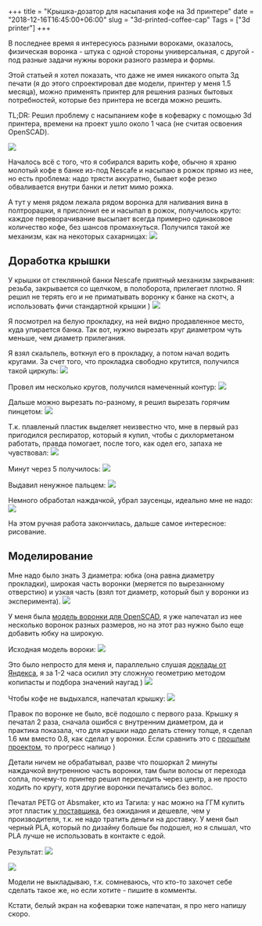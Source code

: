 +++
title = "Крышка-дозатор для насыпания кофе на 3d принтере"
date = "2018-12-16T16:45:00+06:00"
slug = "3d-printed-coffee-cap"
Tags = ["3d printer"]
+++

В последнее время я интересуюсь разными вороками, оказалось, физическая воронка - штука с одной стороны универсальная, с другой - под разные задачи нужны вороки разного размера и формы.

Этой статьей я хотел показать, что даже не имея никакого опыта 3д печати (я до этого спроектировал две модели, принтер у меня 1.5 месяца), можно применять принтер для решения разных бытовых потребностей, которые без принтера не всегда можно решить.

TL;DR: Решил проблему с насыпанием кофе в кофеварку с помощью 3d принтера, времени на проект ушло около 1 часа (не считая освоения OpenSCAD).

<img src="https://lh3.googleusercontent.com/8AHAl0xgWUvr359m_eFOmpWy2HBtXnSL2vP1_VC7UI0abjlHIezz8lsqeiVfWnO6GRsHEJwQjua7ZZgWsKvQpHWNtLf3JGfZVnqZ2sTC5BMW_VazxPRl--pGuhGQkmW3LKtAwwUUTGjRyVUsxGjpZsEvKmi9SoMtxgBq-pD-el-5122_B51HQ4225bZ8QEbblK1KdSfnmfyNjRVefvWe5FC_N3ybzdMIBJLmQRtCWii0-hGL5hERvS2sz1xPCITIlGcaaDgDovghUXb4fi1H2DC8J9lDUliV56wPNVzE-xpeQVtb4IvRXi25lqwbp8B_s13yObqot-i2qwx5sV8EBt90fXf8spe7k_RfW79_Tefe9c8M1bq5uGTPmbPKCAXaUnWHHnmqllbp3H39HBF3IHN_M2brgcgiE_OhJlGsSLRcoe1pvAJNeQL2ANHLL72XWkDXolvgF3wU6TFDG9Ycmfo6kn_r7XJdb9M3CoSQZNE-X0Z_66TWHVcDxmRCGKo7hcbduIyg04__ditwSy3o-ogviGfYSVG_HkSqyE5dEzv8d9FUR--9CkME8B7FRz4kpA2KCi-viEFqoakG0RpfFiRez8qcKPEEJqLFwbIVq-ULQgT6BhuGaQBcXrOWu8pG_KUi370M6V_AeyQr4miIUYDhdT9Earhi_cTKSBvbusjAV1bGgGGhnL0UoOR8Oo1HLEzUdm71B4YZlNNKaA=w1474-h1106-no" />
<!--more-->

Началось всё с того, что я собирался варить кофе, обычно я храню молотый кофе в банке из-под Nescafe и насыпаю в рожок прямо из нее, но есть проблема: надо трясти аккуратно, бывает кофе резко обваливается внутри банки и летит мимо рожка.

А тут у меня рядом лежала рядом воронка для наливания вина в полтрорашки, я прислонил ее и насыпал в рожок, получилось круто: каждое переворачивание высыпает всегда примерно одинаковое количество кофе, без шансов промахнуться. Получился такой же механизм, как на некоторых сахарницах:
<img src="https://lh3.googleusercontent.com/TnNLxwIkDM3zPWr8Niaj0bWUSkRy-o1PxZlKfVEKmNeAM0xQzKpIFUlw5_Pb7kHZ49gl_x9QxWgZ_78_sg1ZSDGl8O-UjCGGWqW1R1xVJgxVAKRxA1NSE7PCt8JMW0BFI3C8COqVdtkt50ECaXpN1l8mNRn_eRfN1KVWzAwrCSgzcaFZJ2elKDyxydXu8uANsZjwWQaMRmNLKJtQMWjSR6VyGH2RLKBEfuDCExSlfpoV8qZpGvvCfJz1b2NQBHtyjC28IGti_ssyAK_LX7NO4dQht-CUk4Uh2YY2Hrku4Yk12koah14U6ZyOLlRwOwNhOql84K4oRzJ2caKO3WcbTpQ1M4mSrTK6MUjzhIS7jZ6uRCb0osuRNpG9wAAVcmc6LfD7H522JqkAZ1eH2a9XA3FCE2cruJk0Ck0uLBigZrc51i6hMt9-maOtCCpNUYzbOVi_qyZB-jE5Vch_qhzRmfQln-Pn5ISwlV2HFZDu-c7HvxoDnXxjQ9VNXXktz-2Kzz9uOmRcNUSVIbQB3GzcZYaHov9QrNKIgLk3qlxeTrDXtQpbNS3SK5anrKd4jn9sOuzkQXtFH2JZpx3H9YTHtpzZxXGDhYOUDVY579MpLKEW2e9ohs_H5xrIiizb2XsE3nUd8ABg-wQ2KOz0d92I4QBreHULyfX8BIpwMVpYD9TBIS3PREVNbSqnpnWY5zS9H3M-yc-ON_1cwCyROw=s1334-no"/>


## Доработка крышки

У крышки от стеклянной банки Nescafe приятный механизм закрывания: резьба, закрывается со щелчком, в полоборота, прилегает плотно.
Я решил не терять его и не приматывать воронку к банке на скотч, а использовать фичи стандартной крышки )
<img src="https://lh3.googleusercontent.com/WTt8iBxds_RuYN_7kNCrym2f0h-0P1xT_LBcpdPPUbtnuxG1uMC64utpId1Kgc6PusgWpJhTJGx7Q1IHdV8VLTA667pdpFomacaB086deuE9DhcPylze__EP9C_rkk8hrw6pU6Oj86SvAdbMlg6OvUE_L5FMpNHEraPyDalUu0llLYyyYbhGz54lbJMAvkl8S_y9Yr5pt4mVNGf-Htf63s5vCJTbNb8SPahY2k7Tpzuzd0QSQmvjedKPUxQu5tsZf_wrSaiM0rg1XdSnamxE2SWeJgMEnMTyensawDE2-MmcPascsFkQjU7WDw_xV5l2rmK0vTH3sZVHHYPjzVnMcEgWhYcGwpm089zYD4JLMkW-lbPYu_6lxOK9MVut5F6Au0tUpM_zjj9t-fVSJSBTxiOTxZgIhsCB-TIMYSoWe4ALOz5DzG5CaYpODbcxK0zRIWuGMYky79eWlKQfBjomp8ifux5mfz39_2BLMeosGqvyTlP7M27M60miJ40xByGLV_dq2hnGzsgH3FJ2lEKTdznVzJlS5L-OraYF7KTEmV4rA1xKJj7m39ldrmJ9zdoMCTVHL0EqWCZWaiJeYEIp2ipleuEc-rvwAm5PfuEH5MCTnVkMq5a9BeM-DfN6IRY1wqjOeJaSgMClvkgdT8RmdzGEojagEItQy_dvJ3n-HpFQMfxyUR6PGZ-sZkHCelu22hv_fYqnMmN53SawHw=w1001-h1334-no"/>

Я посмотрел на белую прокладку, на ней видно продавленное место, куда упирается банка. Так вот, нужно вырезать круг диаметром чуть меньше, чем диаметр прилегания.

Я взял скальпель, воткнул его в прокладку, а потом начал водить кругами. За счет того, что прокладка свободно крутится, получился такой циркуль:
<img src="https://lh3.googleusercontent.com/PSC7jgLUFQOXvnKBRZpgaY5QLIfTgA3_1mRTt6J2jVkadUnfhLE5NxaSP6IcPp2YI8a8JfDusfuRUV6xVmSU3lcl9XilmIqqx-1MbWmVH1_rVR9WQMHqw7CMDiDxGxFL60iEoGYKK25SaH5Bl2f6QIZdXGNOq4GoLss35kXS5HFjL4WSK9MOwrCP1rVkWlKejC6NPqZBVb4FhfoiYSYzd9DJoIWFdNzR7PIa_JVdDu2Ar5DE-IBy21oRdbaVdcmWf-F2Md5MRXGGxIRFYwBechHMbzeB_1irJQ2IJgblZnsytMwHH-XfVfloCEUBkQ_s6JAcZrzHCJu7mEqCxSaJuMYu3FYDpfIAwDGz_UqUg5B_Vp5RdlNkSTh_mSBo2mEvokRTRWBj7lOE2nkoFTx9-DZl4709YEuvf38bdJ-x4uBlTsC1QHmUkS0IUMcZL4fVCkHVXz06ca1JmalNBhVcudz2WuEqon8pqzKdlmi5SkY6WWKO-MBFx3Gxo2XeM2VXWQH8hKrhquG-JLqmX8aeLYKhOvPm0icArnnNY-LuFao8lD3F8y6FgY-ek4yEEyCnE0o-xdveB8-aBI4kHWuKJn0B2_m3cKS__FwaP3PyThzeUypT2GWGtM8h49owse8Keyx3fwbPdlJbWloiQ9ebvDUMzsYIa9ZYqHHRW7-eqS7dX3iwsS-uPPb0pGPFTJnLTK2FS_eLJJFVJFU29A=w1001-h1334-no"/>

Провел им несколько кругов, получился намеченный контур:
<img src="https://lh3.googleusercontent.com/GurU933XGXeH_yt-v2-2pFclQov16aOj52g7mzzpg2rYFGmoEdTkjHqvTx_NXSo7WyU6ZeP-KlhmuWfTJnD7Sm0qayZuugONKrjVkhbztXP9a62Kwerv9r5YmOfHKC_yhpjeBhR-ePYYtAE7nffMhYM6Hx0NLG4NCLz9bpSL7MJla0i6I5GYL7XAR47soTbURhiK_vJMT6Vpj79hUzm6VeJdutzjKiaU63cxTZADGmi6V_99jyMHQhjFYWf1SRhFA4Dg8-Px9Xi0Gym4Z1U88gyY8ZZMLM4tNRFflPEuczX5jfhzin5FTCbuOc3RqaovzsWeZxfxnfxBh4QhubFrRKLalCfcfwsn-KGLLES__nhBbNk3N9m9NgCoGRZwh55zNPp0wDWhswPANgyJamrHgNp3jwZaUrze8-La7__GWmXNoff0sPi-6Du_oYwyCDsz-5xQj2pyvZQVYbo2i4E4t7A4A3mnn9KdrOoIslXLouAsh_fiVi-eRnKFhd4KpzHZf2KEO7gUdaaTYfgyo45FwuURUYBg28cnQCZ7uOYk2dHEShjKnXd26FfbMdY7bmlEgacTkCRZxo2_XID8a6i5sL-ARKUgcLFWM-SsHSaOhYkWYzXFHVvFA39AeQX5MqF7jZaOKslNPl34S6fLUQ3X3ipR3P5I15B-mTula8bju8YEeDqkMPpssJK-HyoTzJYspQ6G7v2fwMwB9QaXmA=w1001-h1334-no"/>

Дальше можно вырезать по-разному, я решил вырезать горячим пинцетом:
<img src="https://lh3.googleusercontent.com/NzokTsS0b05MNicQkvcSzcMooOLLZOtt5MnYdtyJVUMC6cZgVtDNSmDqvSOW586RB2j1my8vX_6vanta_nuIC41wM-ReJm7_aM_qY56GKBDBdR3WpGMtAnEfryJ1TJ4uEK-1ERqpRQeTfvVVGM80H-LE_qpmEA6Z5fd3bcWKwPthAr0swMWhg38JbCAU5TMGv2igR0VWff7IUgGc1KyNDRIRdTxKgT6Lcvrm9o9uZRm8iuCtNRQRUPSlj38dvTcB-izdGG7Q5eoWY6oZ70d6C_z4eJ4t957Wmm3zYHHKHUoncJglePvjx_v5dD_iOErKnfChdVGkDz_p-UIZqo5FIOhEvUG3f-8I3Af_A-2mUlRK3dE20JInB1RaxUAZ5FSlKhAZLa9TCqR1AdVTAoUysQmwAZgRgIxWmLLAbCMMRcsF3PqO5E_663XbJ8mseGy98TdDnQHATMEQPFbUiJoWpMdMvE5JJ6u-E3ZBiQJjLdPEx2NRYi-Tp47IGWAkBUh_rw7QHjGuh4vo_BfbDimxNWSGyszvx9sKx0e3HId7uzcpS4jr-_7wOBUkCQaxmowc9ph7oebtOieaMiIgjXhbn6mVfCJydRctTByx4dm0QgOn4ohK1180tfWpeg8mm6BootGB1eLFZrYfFIYn9NnVHlKzQQYbEUA-T4su_q0Xm-Ch6sYo12Cnd73i5tVuycU_b470PeMa2J5P2f2P5Q=w1474-h1106-no"/>

Т.к. плавленый пластик выделяет неизвестно что, мне в первый раз пригодился респиратор, который я купил, чтобы с дихлорметаном работать, правда помогает, после того, как одел его, запаха не чувствовал:
<img src="https://lh3.googleusercontent.com/UO9eMMLDoF96wNFhhgt52mgFO9SpoQ5dlm2v0XXpgZRydnq0-VfILVCLWeyIR6qwJOE9tLOtTzQWdK7kQphXitC35EPJBw-7Wd9Q5pyJOKpztQRZTML5unOJ_Kf1EwBNePFqzM-JiIjYJphiNg1wqRr5OV1VfaC5_vQmMvhvgRumwjeKU98gycdjjwi7ma88ot2pByWztIiPZC9MaFoNRp05-zRjjBPvNAadI_3Mmusji71Almz2TpFxVB5gwXsbPgXGszDu43vg4cfVKGIPMdgywEYC9Vyp3p3u63yToKwElHkCcQ5FN-YyD7M2UcgQQLcIPNqVcIw6GXkqLS2lxOs86Iy0IkHITBe9GljEWIIrM8bJ6TlQaeAoEtphw0ItPgQYdTqFu5IG2d-h-as9bg9hIrEfvTFKI1qVbv4bmFNFRLrPZUeNx0Mgqyt8S3VNSxjw9yYEckOraAeS96iInSUhuKgq_aGAEWKnO9I0EHD6F5iy3XYeXjJYuYO9BgvrBsv06z5Za6kufsUjUuwIeemQ0ELnmM9qEmaBXxgJMxgRUE8DSRscirXQY7lhvsFSMV9dQk9Md1ZqTndfY9j1EU0dhzfOLAUlChvfYoFHE8gRIvOxjRSGXJ8ffeYw-4clJcyJXHT5DYJfkV1DZL82QjyoeOs22VEBsgXrSSz0coWBJroeu67QApQf4PSE6qa1SyhqiVso1IrUayO5jA=w999-h1334-no"/>

Минут через 5 получилось:
<img src="https://lh3.googleusercontent.com/LECYPtsoa-taE7s8lHZvUP8rc-Z_ltPipzGYDPeBeMzxLOrONsVflKeXGELhAe-9IKfsGfExjkhHjrR0PGqpjQTCMAX0fce6GBcPEJo-cxIVG70u6YBz5bolrbYlAMz7y1BVYgseb8BT_mYNL8y5zOSeKFzEvpChYGEMu0Dy6bWpUF6flnQXwkpllyUB7DZafGXMXA1TyDhMCH_2IdQ7LSuFWpsdwXmvfJfghA2vvPH-USj7c-TWL4ekCFxnBdKxevxhXs9tmknP63g6IBPRSKfc_Q_Uyt1-19OXEcGfxNp-jobK5FJfXtvtNWcDdQaMBiWw9KIZ8yWiDyFQMF6W5Hh2yyKioF62noTPibiQzJ-Lb1AkwajFSaTDS4HYGDL2Ilv09VPJYIlUuRQayhn8GX2IPorOUjMI8fN0s_sBil3t5HfsVNa0BPMYCApK_bAPa25PwvDCmRixjlg6H1wc9J3VbPTwpUdHMJuPtgbo7unv4Pb9ygjel34Bu3MU2Iv6OZIlwdrtPiLwoynRwIVSDgIQ-ByLVMjpXgyZPmYTCCLBBU7mlD0BxXYHsO7ekl9Ldb-RQ_7GY9hkuuccbQ3MmuLsm_d2c0e4xb6LEYqwKZenb4sbKjY6QIh9DP2VIl6MS74tYD_nmBMvQTt-z7GlBSHpJ7iNalmebf45PZOI4dEiPApVLlQOURBoDKvxO4rD_uzdOFSVXx_o0UeBQQ=w1474-h1106-no"/>

Выдавил ненужное пальцем:
<img src="https://lh3.googleusercontent.com/0F2xsPKEErWDSGUnbY1_ZAX10V8Ae8AT36sqJH3dullZ6B2atyXRU1QmRqh6t80Tdo14S5dn7keqoIdaJRzopPSOi_jfIQdRHs9zLLlT7ygRV__VcEz0zi35N7_eTyaDqvFm4RfcpS_Mdbq1SQjtl9gfVRUtz94FYWnrq5i06nOeP6RUf_8WeE2UhD1mOG4UHcAu7UWbUR_R2h3CM3WmdWBiJzFWkqiTSTJw2LDKGHPDbZ5WGieTMxII14trCuGcu4PLn8p_wbuYX-4Giuj-oXZrOB8zM5aX4NZY87DM0UcNdREdAzuLWp9I4l8GTAw2im1f7BiqwO0kaWuGofbea3XqGpX4sc9jlPEIjqstIAei41oFetfuAPERhCJpBuufQG--0pdkeOU06Spmp4DEZ23UVauow5fNZBycuYvqUEZVY7p8upB0G_9_6Vxp4Ltyb9INn6lUvhEi2V5MXtcbqUN8E9ZoQVGLRFEkw9agCkGw34WWzzphMaQ9E8SW06LthaKzshkMBwYTbkf_7qGWmdRdHr16iycU56ZA99q-krwBshFrcBjd30C8WmtL_-Z0WQcnoIFREDmQJzMhA4TBz7dwJ0f0Yl11ghgk3Ij5UoP_pLYqZqMmP28Smw4lY9Ez3UDjxNwA0pyz4v8INzAXJYCB=w1474-h1106-no"/>

Немного обработал наждачкой, убрал заусенцы, идеально мне не надо:
<img src="https://lh3.googleusercontent.com/VWKDd_9OtrXFKkIgljSqqxwGMBQD7FvxpeawR8N4af7p7mgg5U1BK_ynl4F-r5pI1Hyu1CWFUcGfZtUJlEaHwEpNZELcLawyFKq_xFYPrXaFOkAgi9om04tSMpYM7fUmvxK1lfI2rnQzfAaIUztBVmIEYhF227XkDP-Gt3cKDI3KLko5HHfkUBdGsagoMnouUzqIvttYNLPZMO3Guvf5Xb2IanwkIe75LMMAh_LFrQ_Y3psvBWMceJHFUGWQqBESwBjRImIiVkMc0dHAtfDJjbwlLMHeGjhfxMmJIAdMi_1XmQn8-NvDBrE6BU6Y1-VJfU4zX9zdhffbEq-rV2RDEem7oFA6dN2lkgyTK18q3AoQ7qR2hO0X1cTmIdEp33bZ5ZXjQBMAyEHUn_YbANd4weZ5IkI-nuXOmVzyyii2QclJY4xGw8InXT3J2CaO_Eli1H6kH_8b4L7Xg7RnycA_4UWlQu0zsgqIQ1mjNd_kkP-RDAmSd1xybutVQXpCVluUpeMmVSCxn1ufZLRmfvo7sNDe7aKwZqsBVD7kcg47Av6swgH1ift8Qm5RnN_lL4Kipp_YDMLc4lGKZdlXIe5N6aUhOoXQcQuv6bu9sKm6kvH0s62AU_320uBvVKEMKiwVORdfwTfL7MpjZ3GJEZpfXbVg1jPFv1voDQx07auG6u5VAzRh0-A_8XP6m9DyEaiCU3BmDsgJwFwFZCLgTQ=w1001-h1334-no"/>

На этом ручная работа закончилась, дальше самое интересное: рисование.

## Моделирование

Мне надо было знать 3 диаметра: юбка (она равна диаметру прокладки), широкая часть воронки (меряется по вырезанному отверстию) и узкая часть (взял тот диаметр, который был у воронки из эксперимента).
<img src="https://lh3.googleusercontent.com/JwNWuIMcXbYVPQPBDS4flSZTNiiRfsuGcwn-e4957lb1uPxLOer-NaAaHpC-RUjDTkJmDBnN61dk7c212nM2XeUn3DGh6RISkb19Dtzw5TtG3LFPcsMw2NkTWLc6y-cBIUmi6f4HefVhrZ2SZwC9btT2MKqOiMLpkpWsPk9k4ekUizvWhhgsXa_oTr5PwyB7s6_a1oxCxjW28-weA_u9wtX1r5pb4uFwK-0JyRuhZkLxKj_g-Ra1VxcC0_-orM_H1CT-UxgvvFmmGldkBNpOUtApUY_-ZSugzansmBudvELGYKLOfq7ONUHq7wrTp0egEkqON1bb_C8tEw2RNKpEFNrGwdindn2xl7kznT20NQlSGtXaOQQrGqwHjLlA5EP5rOtsjBpla0onCMJCQq8O6SZC6e08YithYjgkKGwPwlbqPOk5prA2IQzev_8RZtnofzvBzQsroPLXHvtSxEEG1piyB3zmKeiXigFk1ftzNtWN6WGYUoGpL7DRUnnXQrfH39RNFrp9U5UoCWvepChLszPXelfGBkM6GlVIjICoP0V68Yvr7261BBeO4WF1LujULqWxtzyqRUFcPrq0SV-R1JmITcyC3Z6870kpj9aHcqF9nRfU_Rf_KytaisHZMyfb9fNVVvYVC5E_4Kg3n9viABSKaSBbxK_JNCGrxp_3LCKfgu0GvSGYK3-Y7Lpk4kQAQLxbS8Kj58YHfwFxeg=w1474-h1106-no"/>

У меня была [модель воронки для OpenSCAD](https://www.thingiverse.com/thing:3135666),
я уже напечатал из нее несколько воронок разных размеров, но на этот раз нужно было еще добавить юбку на широкую.

Исходная модель вороки:
<img src="https://lh3.googleusercontent.com/tOFelS_AA9SDIyIecdhakNFlRdCL2Rw3c9Uhayk4I_ZEUX--0Ai9L0cZlNwvIgew7BvQp-gzHAOpmHs9cONXHBL2dQsqLztr5aV-msQ7kMTN11_COuiQ0EIPqhUNfGhxAbn9aGmrTIwZjQ_Schd76ie8NnKSnoFgKyiJFd8Gkdd_s8ihVjtAv4HFf7fINLSLVq7UWrG7BpZICtoNd7DDQTypDhsMJxNUrybAWgr07he7X8sLUxFBo3h0iV6P9ff6MLoCXnQ91wFo0ZlPbKdMXKXm_5Np7EE2jHW2sc21H8z_qqsqBLyCZNfHyDVqc0De9910MvFnWYHguFctGMmQbZJ_vbaT3CMIMix5PPm9G0RRYGx1-p4xatdnu0FktsUN8nUOqqZtfjnxuM_k2IqmjZ1bwe1FOa0Q5sS5Fm-LkhnxrihHxu3axE52NfjRZvoXkIsZvVDqWwoVO65y4sfepVaU8gjyWpYEPKFqecnXX895eFamvaolXADgI03yiJa9gE4JI8HKYU50HoA8iKSDbMWKd13PlEpG-Oana6ziNjy6efs_opeubqa7nNe3chY9bgm8_TVllXoqMTbggErC0R_zIooruQnattdVGS-GGD1gUsGQVm8O__tVXOKhd6e3bJ6ZvluFjWM6J6vFx_sESsfoqkfGD8i3U86y7nFT5htvj3uckJSX5omjzH7gIR9ruLdZa0eHdgj-aXlXpQ=w1151-h1334-no"/>

Это было непросто для меня и, параллельно слушая [доклады от Яндекса](https://www.youtube.com/watch?v=RTIrrvF1VUA), я за 1-2 часа осилил эту сложную геометрию методом копипасты и подбора значений наугад )
<img src="https://lh3.googleusercontent.com/nF7yWXTPhKAtsG-M2KlGQl3lo5DQdeTRatUJJmm-9LvA_49rEwT96Zd1o5b6W0dUhmsN4eL7VrBtaRSBEpCQmM9JfdmzxU43DsrLNEMTfXS7MY_85n3F7YTbACU4_DMpABbuayTBYntXHFp5rp6HUpAmyxPe5pQ_-WBMHwzOQ-nT6ftF8VuDIWJwBpybNZsIDyFzNRWVmB0owND8SBsmL_tu9Z3idiTmfyE-0YbyhB9myRAh4q3YbI0PxNYLM1PfwLTHEzHl0bkEDfhTBeV9sqeg3Ke4Q4nx4cX0-ut_RSdu43_b9rNRXIdkZwnBZnR1HK_mtcKfdENFKb1syfmi_lvsLygGpsAerMh12hCYrbEQ2aYvze6sL0Fh87Oe_nUZGaPdU3xWa0caywxjVi-kAPM0RNNIO2CHPWiVY-ny7aNS7v-Fv494C37BZW8eQH9_vWIDTUofqJalT5EiIbbkGfsTgpHdN-NOmVpzcNovglacmhCSufvn_Z0OdfiyMNACfHTZ08S3nqqPp9XZbyrYrkHTY988-GsuvNpYy-KyuP6NLfKmzwHh9dYXkAwXWCKiY5vWNZUBHaNU9q0j_B9nyGMNkEmXEPunhu2UA9ksgs9OpegkZxdWLo_JiK_JAmjmL74HHtNy7tsiNkaJE8XLMFS9jzphF_itQHjxaYyKGwIXUeDIn32HIsAaYeVy4szm2Qdy7eIxQbD18Sof1Q=w1150-h1334-no"/>

Чтобы кофе не выдыхался, напечатал крышку:
<img src="https://lh3.googleusercontent.com/Je4Uvd9shYnvDXfT3HL3KImg1YmQtuvUiWM-UGN79PkOyyHvzTR0rZPSAfP3rx1Iw0_uEkZOXnUqmADgd-yuqiPXQnNpEtTMmEcFbwd1VF6Go5QojD2f8lYU-sdORS3IKjSyi_T5kZJk7Z7_dv84DRzyGoGIsovV8Z1zWNUoVBzBrw-2c4SkPzTh2zlOB-ftUTeO4tSQcrubB5XI6fByHFCWr49ovF_ktXpt7jg8QS9EdJ9vlXCqYT7d2wY-v4J_3Vg_KnJrw7yGTOxNGpkQu5DUzYJ010SkgBz3nBzOYzxBj9y09ocR9RO4c6wXGQjXHfLfe2VDmeVColOiAKcjTYCDoP92YFdxdSUO9opsl4SPFyo2SCA4dVvjK4DdnqF38UIUZMK_ueOQjowvxQMCEiu2c5uVqVxNGROtFcXEaSkxLDMzgjXseZEH4fadkGgluuKV4f5mZAEIl22E0dciU_O7gmRRFzBl4hRd9zvZhrrNV9U7NUhI-Dn22XRw7CHrRYzfprMm3kZLpCccI4Z5LK1cgmd2_cb5gP4NnAiAUJFzyfkx3uCauThqcpdCDVFvOdWNU3bg8pmHWgHTx-0ujRaG31-SHIVehfEVmPwOFntBf8pqg1zfrrsC44z0-ce4tXHndMl-gnEXaVvBV84ekjhfcCvPMDqzGfE7fj2TG0az4f5EphCT5JeRNSsIkahyQg165DxQ4yqVOWf16Q=w1150-h1334-no"/>

Правок по воронке не было, всё подошло с первого раза. Крышку я печатал 2 раза, сначала ошибся с внутренним диаметром, да и практика показала, что для крышки надо делать стенку толще, я сделал 1.6 мм вместо 0.8, как сделал у воронки. Если сравнить это с [прошлым проектом](/blog/2018/11/07/3d-printed-expandable-tea-box/), то прогресс налицо )

Детали ничем не обрабатывал, разве что пошоркал 2 минуты наждачкой внутреннюю часть воронки, там были волосы от перехода сопла, почему-то принтер решил переходить через центр, а не просто ходить по кругу, хотя другие воронки печатались без волос.

Печатал PETG от Absmaker, кто из Тагила: у нас можно на ГГМ купить этот пластик [у поставщика](https://vk.com/api_3d_print), без ожидания и дешевле, чем у производителя, т.к. не надо тратить деньги на доставку. У меня был черный PLA, который по дизайну больше бы подошел, но я слышал, что PLA лучше не использовать в контакте с едой.

Результат:
<img src="https://lh3.googleusercontent.com/OOFUfvjcmqO0uZwWxnE8PTcFc3-5mYOzEVMq5Su1GQlDylUZneEwCQ5cZFhfHzonOkUV6KUWfrE8oXfoHF-1DEf_GVImAQcHCdOLoY_N1BYgLKIKdMTIGMvXPx7iyTMPj-oFdqXRbBnn5wR8gLOIDMrRiSzjb-xXUeWCHMg0iEW9HvEprOKVgxPHj7G_XIgbkvgETgsV7K5Vbi0wlrjkTAgVgt0ZlD9rGuRZukgFAznMnfkeZaJEZi-pudcYQM65r5DKTnWYX8JYrPwE5v75ob_aqQQ92MHAup2UH0U316TgrduwI2wUp5nxF5VTo5g2yxyu3vG03T0iz6tkQxNhi9-TG6V2HEGjpGwFAB3T4m2M2AnyDJuO_VCMzuwReCNtbZxtgH1ljmorynTwEcri8TuBhB1tOvDPZlXjjjSF9bQ8pyQPAwWB32QBYfapdvKJzEZLmE24bxss_u1By5L83aD9uxa5lZvjumOHTZBF51ZHhYjHPj2wax-Etl2cVqvNaJLoj-oGcHfZN18xpkkvMk_1z2vrq1-jceNYLNASnmAuSGm2bDzgUcE71Mr88SFBRHvCnf1sX2bWoYReefMPuT-EFbORQkmoOH_9VuWCx4DJdbu7ic0b2_NQvbLVk1ab8jh4M_PKg4ygcQ1uJO1b_nzncr21Gv3fKK-ymbLR8MHLnf-IhNRKGqbJSHN6eM8yffSttAO4ILwUvAUHJQ=w1474-h1106-no" />

<img src="https://lh3.googleusercontent.com/FpwaWUPpu07RyuJ_NVuyqwdnHmSYkDoPHU8vVv2fNP4Nv320UG5C410HIUsteQhWor-EBbAwsqAcwjuvYLHr8kFi574XNAmPhkA36_HhINU06D5F9z_yepd5tub6pGyJzvqqIHdPRrVsXYEmwiC09Y36Dss3EEKJNnjjjixlga7KIUviSF8faBPW6Aav013ddB_aGaxF0wXsxpm6zcS_1PeawCkunrIGQJDmkPm_lsDoIObuyOr0bIpw9CAo_Jiu0fzGvvME1d7JNsYcqFEi3S2Y3fWBw_2yP6NrlP5nOLIq_KZYpWV9PRg5jEeMPBGtZnT4p23micPL1UiTAr4n-KqWUeee381A-L2nktpTZh6KrnTVJpAzsw2FxBwX0PKWiq_mHIYGydPng9Z63PGQpqsBrBgCA_Jeac5KTmgSER4Jgwlt51mi4UmI7PNA45QcWtnwN352HIZOyJ1rc31tKVtLUkALdte2nf4FEqucvDy-FGh_fCD9Z04uyeMRCsLVk4bh1OwHn2pv-OTWI8AaC1YiduF4tWP0yY0Cpy2P2aIRHsvn0iUs8v6noRfFA3HpgjkZmebidv7aD7rPkqTLP9yY6O3_aVEkvsGzX2jO576Xd5jLvIoNA6LIC16mppnNQfsMERiC_gCvxhWuWS3H96SS2GCeeqijt2Nm5dg5TxIUdMyz4h5cgIb8Ho7C7e2fycetBd0CtaRram502A=w1474-h1106-no"/>

Модели не выкладываю, т.к. сомневаюсь, что кто-то захочет себе сделать такое же, но если хотите - пишите в комменты.

Кстати, белый экран на кофеварки тоже напечатан, я про него напишу скоро.
